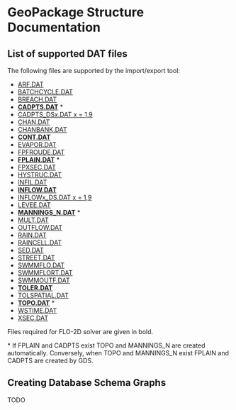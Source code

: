 
# GeoPackage Structure Documentation

## List of supported DAT files

The following files are supported by the import/export tool:

- [ARF.DAT](arf.md)
- [BATCHCYCLE.DAT](batchcycle.md)
- [BREACH.DAT](breach.md)
-  **[CADPTS.DAT](cadpts.md)** *
- [CADPTS_DSx.DAT x = 1,9](cadpts.md)
- [CHAN.DAT](chan.md)
- [CHANBANK.DAT](chanbank.md)
- **[CONT.DAT](cont.md)**
- [EVAPOR.DAT](evapor.md)
- [FPFROUDE.DAT](fpfroude.md)
- **[FPLAIN.DAT](fplain.md)** *
- [FPXSEC.DAT](fpxsec.md)
- [HYSTRUC.DAT](hydrostruc.md)
- [INFIL.DAT](infil.md)
- **[INFLOW.DAT](inflow.md)**
- [INFLOWx_DS.DAT x = 1,9](inflow.md)
- [LEVEE.DAT](levee.md)
- **[MANNINGS_N.DAT](topo.md)** *
- [MULT.DAT](mult.md)
- [OUTFLOW.DAT](outflow.md)
- [RAIN.DAT](rain.md)
- [RAINCELL.DAT](rain.md)
- [SED.DAT](sed.md)
- [STREET.DAT](street.md)
- [SWMMFLO.DAT](swmm.md)
- [SWMMFLORT.DAT](swmm.md#swmmflortdat)
- [SWMMOUTF.DAT](swmm.md#swmmoutfdat)
- **[TOLER.DAT](toler.md)**
- [TOLSPATIAL.DAT](toler.md)
- **[TOPO.DAT](topo.md)** *
- [WSTIME.DAT](wstime.md)
- [XSEC.DAT](chan.md#xsecdat)


Files required for FLO-2D solver are given in bold.

\* If FPLAIN and CADPTS exist TOPO and MANNINGS_N are created automatically. Conversely, when TOPO and MANNINGS_N exist FPLAIN and CADPTS are created by GDS.


## Creating Database Schema Graphs

TODO
